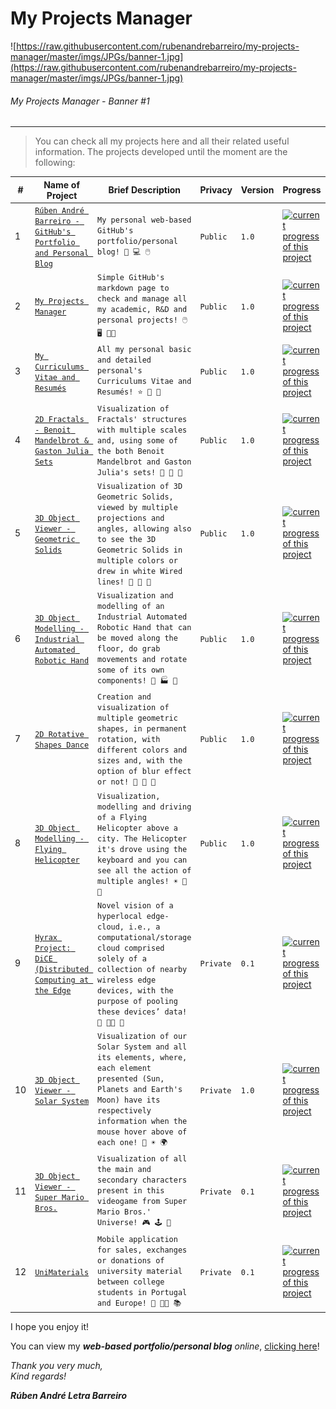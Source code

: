 # My Projects Manager

![https://raw.githubusercontent.com/rubenandrebarreiro/my-projects-manager/master/imgs/JPGs/banner-1.jpg](https://raw.githubusercontent.com/rubenandrebarreiro/my-projects-manager/master/imgs/JPGs/banner-1.jpg)
######  My Projects Manager - Banner #1

***

> You can check all my projects here and all their related useful information. The projects developed until the moment are the following:

| # | Name of Project | Brief Description | Privacy | Version | Progress | Duration | Price | ✓ |
| --- | --- | --- | --- | --- | --- | --- | --- | --- |
| 1 | [`Rúben André Barreiro - GitHub's Portfolio and Personal Blog`](https://rubenandrebarreiro.github.io/) | `My personal web-based GitHub's portfolio/personal blog! 👤 💻 🖱️` | `Public` | `1.0` | [![current progress of this project](http://progressed.io/bar/100)](https://rubenandrebarreiro.github.io/) | `Feb 2018 - Now` | `Not applicable` | ✓ |
| 2 | [`My Projects Manager`](https://github.com/rubenandrebarreiro/my-projects-manager/) | `Simple GitHub's markdown page to check and manage all my academic, R&D and personal projects! 🖱️ 🖥️ 👨‍💻` | `Public` | `1.0` | [![current progress of this project](http://progressed.io/bar/100)](https://github.com/rubenandrebarreiro/my-projects-manager/) | `Feb 2019 - Now` | `Not applicable` | ✓ |
| 3 | [`My Curriculums Vitae and Resumés`](https://github.com/rubenandrebarreiro/my-curriculums-vitae-resumes/) | `All my personal basic and detailed personal's Curriculums Vitae and Resumés! ⭐ 🧾 👤` | `Public` | `1.0` | [![current progress of this project](http://progressed.io/bar/100)](https://github.com/rubenandrebarreiro/my-curriculums-vitae-resumes/) | `Feb 2019 - Now` | `Not applicable` |  |
| 4 | [`2D Fractals - Benoit Mandelbrot & Gaston Julia Sets`](https://github.com/rubenandrebarreiro/2d-fractals-mandelbrot-julia/) | `Visualization of Fractals' structures with multiple scales and, using some of the both Benoit Mandelbrot and Gaston Julia's sets! 💠 🔷 🔻` | `Public` | `1.0` | [![current progress of this project](http://progressed.io/bar/100)](https://github.com/rubenandrebarreiro/2d-fractals-mandelbrot-julia/) | `Oct 2016` | `Free` | ✓ |
| 5 | [`3D Object Viewer - Geometric Solids`](https://github.com/rubenandrebarreiro/3d-object-viewer-geometric-solids/) | `Visualization of 3D Geometric Solids, viewed by multiple projections and angles, allowing also to see the 3D Geometric Solids in multiple colors or drew in white Wired lines! 🕋 🔷 🔻` | `Public` | `1.0` | [![current progress of this project](http://progressed.io/bar/100)](https://github.com/rubenandrebarreiro/3d-object-viewer-geometric-solids/) | `Nov 2016` | `Free` | ✓ |
| 6 | [`3D Object Modelling - Industrial Automated Robotic Hand`](https://github.com/rubenandrebarreiro/3d-object-modelling-industrial-automated-robotic-hand/) | `Visualization and modelling of an Industrial Automated Robotic Hand that can be moved along the floor, do grab movements and rotate some of its own components! 🤖 🏭 💎` | `Public` | `1.0` | [![current progress of this project](http://progressed.io/bar/100)](https://github.com/rubenandrebarreiro/3d-object-modelling-industrial-automated-robotic-hand/) | `Dec 2016` | `Free` | ✓ |
| 7 | [`2D Rotative Shapes Dance`](https://github.com/rubenandrebarreiro/2d-rotative-shapes-dance) | `Creation and visualization of multiple geometric shapes, in permanent rotation, with different colors and sizes and, with the option of blur effect or not! 🔶 🔺 🔲` | `Public` | `1.0` | [![current progress of this project](http://progressed.io/bar/100)](https://github.com/rubenandrebarreiro/2d-rotative-shapes-dance/) | `Oct 2017` | `Free` | ✓ |
| 8 | [`3D Object Modelling - Flying Helicopter`](https://github.com/rubenandrebarreiro/3d-object-modelling-flying-helicopter/) | `Visualization, modelling and driving of a Flying Helicopter above a city. The Helicopter it's drove using the keyboard and you can see all the action of multiple angles! ☀️ 🏢 🚁` | `Public` | `1.0` | [![current progress of this project](http://progressed.io/bar/100)](https://github.com/rubenandrebarreiro/3d-object-modelling-flying-helicopter/) | `Dec 2017` | `Free` | ✓ |
| 9 | [`Hyrax Project: DiCE (Distributed Computing at the Edge`](https://hyrax.dcc.fc.up.pt/) | `Novel vision of a hyperlocal edge-cloud, i.e., a computational/storage cloud comprised solely of a collection of nearby wireless edge devices, with the purpose of pooling these devices’ data! 📱 👨‍💻 📡` | `Private` | `0.1` | [![current progress of this project](http://progressed.io/bar/70)](https://hyrax.dcc.fc.up.pt/) | `Feb 2017 - Jan 2018` | `R&D (Not applicable)` | ✓ |
| 10 | [`3D Object Viewer - Solar System`](https://github.com/rubenandrebarreiro/3d-object-viewer-solar-system) | `Visualization of our Solar System and all its elements, where, each element presented (Sun, Planets and Earth's Moon) have its respectively information when the mouse hover above of each one! 🌌 ☀️ 🌍` | `Private` | `1.0` | [![current progress of this project](http://progressed.io/bar/60)](https://github.com/rubenandrebarreiro/3d-object-viewer-solar-system) | `Jan 2019 - Now` | `Free` | ✓ |
| 11 | [`3D Object Viewer - Super Mario Bros.`](https://github.com/rubenandrebarreiro/3d-object-viewer-super-mario-bros) | `Visualization of all the main and secondary characters present in this videogame from Super Mario Bros.' Universe! 🎮 🕹️ 👾` | `Private` | `0.1` | [![current progress of this project](http://progressed.io/bar/40)](https://github.com/rubenandrebarreiro/3d-object-viewer-super-mario-bros) | `Jan 2019 - Now` | `Free` | ✓ |
| 12 | [`UniMaterials`]() | `Mobile application for sales, exchanges or donations of university material between college students in Portugal and Europe! 📱 👨‍🎓 📚` | `Private` | `0.1` | [![current progress of this project](http://progressed.io/bar/10)]() | `Jan 2019 - Now` | `Not defined yet` | ✓ |

I hope you enjoy it!

You can view my **_web-based portfolio/personal blog_** _online_, [clicking here](https://rubenandrebarreiro.github.io/)!

_Thank you very much,_
<br>
_Kind regards!_

**_Rúben André Letra Barreiro_**

